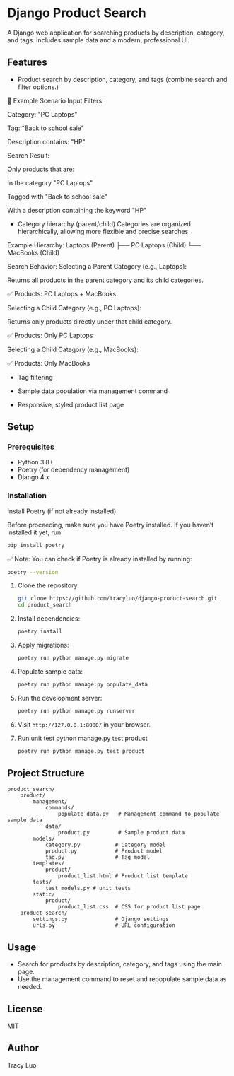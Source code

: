 # Django Product Search

A Django web application for searching products by description, category, and tags. Includes sample data and a modern, professional UI.

## Features
- Product search by description, category, and tags (combine search and filter options.)

📌 Example Scenario
Input Filters:

Category: "PC Laptops"

Tag: "Back to school sale"

Description contains: "HP"

Search Result:

Only products that are:

In the category "PC Laptops"

Tagged with "Back to school sale"

With a description containing the keyword "HP"

- Category hierarchy (parent/child)
Categories are organized hierarchically, allowing more flexible and precise searches.

Example Hierarchy:
Laptops (Parent)
├── PC Laptops (Child)
└── MacBooks (Child)

Search Behavior:
Selecting a Parent Category (e.g., Laptops):

Returns all products in the parent category and its child categories.

✅ Products: PC Laptops + MacBooks

Selecting a Child Category (e.g., PC Laptops):

Returns only products directly under that child category.

✅ Products: Only PC Laptops

Selecting a Child Category (e.g., MacBooks):

✅ Products: Only MacBooks

- Tag filtering

- Sample data population via management command

- Responsive, styled product list page

## Setup

### Prerequisites
- Python 3.8+
- Poetry (for dependency management)
- Django 4.x

### Installation
Install Poetry (if not already installed)

Before proceeding, make sure you have Poetry installed. If you haven’t installed it yet, run:
```bash
pip install poetry
```
✅ Note: You can check if Poetry is already installed by running:
```bash
poetry --version
```

1. Clone the repository:
   ```bash
   git clone https://github.com/tracyluo/django-product-search.git
   cd product_search
   ```
2. Install dependencies:
   ```bash
   poetry install
   ```
3. Apply migrations:
   ```bash
   poetry run python manage.py migrate
   ```
4. Populate sample data:
   ```bash
   poetry run python manage.py populate_data
   ```
5. Run the development server:
   ```bash
   poetry run python manage.py runserver
   ```
6. Visit `http://127.0.0.1:8000/` in your browser.

7. Run unit test
     python manage.py test product
   
   ```bash
   poetry run python manage.py test product
   ```
## Project Structure
```
product_search/
    product/
        management/
            commands/
                populate_data.py   # Management command to populate sample data
            data/
                product.py         # Sample product data
        models/
            category.py           # Category model
            product.py            # Product model
            tag.py                # Tag model
        templates/
            product/
                product_list.html # Product list template
        tests/
            test_models.py # unit tests
        static/
            product/
                product_list.css  # CSS for product list page
    product_search/
        settings.py               # Django settings
        urls.py                   # URL configuration
```

## Usage
- Search for products by description, category, and tags using the main page.
- Use the management command to reset and repopulate sample data as needed.

## License
MIT

## Author
Tracy Luo
